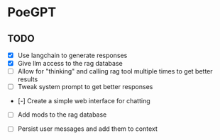 # PoeGPT

## TODO

- [x] Use langchain to generate responses
- [x] Give llm access to the rag database
- [ ] Allow for "thinking" and calling rag tool multiple times to get better results
- [ ] Tweak system prompt to get better responses
- [-] Create a simple web interface for chatting 
- [ ] Add mods to the rag database
- [ ] Persist user messages and add them to context

